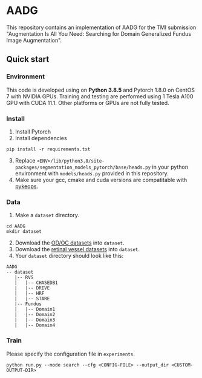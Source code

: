 # AADG

This repository contains an implementation of AADG for the TMI submission "Augmentation Is All You Need: Searching for Domain Generalized Fundus Image Augmentation".

## Quick start

### Environment

This code is developed using on **Python 3.8.5** and Pytorch 1.8.0 on CentOS 7 with NVIDIA GPUs. Training and testing are performed using 1 Tesla A100 GPU with CUDA 11.1. Other platforms or GPUs are not fully tested.

### Install

1. Install Pytorch
2. Install dependencies

```shell
pip install -r requirements.txt
```
3. Replace `<ENV>/lib/python3.8/site-packages/segmentation_models_pytorch/base/heads.py` in your python environment with `models/heads.py` provided in this repository.
4. Make sure your gcc, cmake and cuda versions are compatitable with [pykeops](https://www.kernel-operations.io/keops/python/installation.html).

### Data

1. Make a `dataset` directory.

```shell
cd AADG
mkdir dataset
```

2. Download the [OD/OC datasets](https://drive.google.com/file/d/1p33nsWQaiZMAgsruDoJLyatoq5XAH-TH/view?usp=sharing) into `dataset`.
3. Download the [retinal vessel datasets](https://drive.google.com/drive/folders/14j_Wub88ldKDddD8foszYXtRMb1Mqo-u?usp=sharing) into `dataset`.
4. Your `dataset` directory should look like this:

````
AADG
-- dataset
   |-- RVS
   |   |-- CHASEDB1
   |   |-- DRIVE
   |   |-- HRF
   |   |-- STARE
   |-- Fundus
   |   |-- Domain1
   |   |-- Domain2
   |   |-- Domain3
   |   |-- Domain4  

````

### Train

Please specify the configuration file in ```experiments```.

```shell
python run.py --mode search --cfg <CONFIG-FILE> --output_dir <CUSTOM-OUTPUT-DIR>
```
